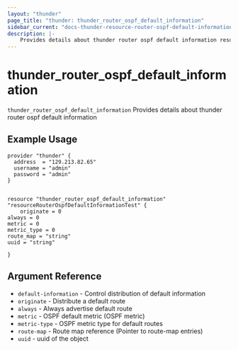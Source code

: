 ```yaml
---
layout: "thunder"
page_title: "thunder: thunder_router_ospf_default_information"
sidebar_current: "docs-thunder-resource-router-ospf-default-information"
description: |-
    Provides details about thunder router ospf default information resource for A10
---
```


# thunder\_router\_ospf\_default\_information

`thunder_router_ospf_default_information` Provides details about thunder router ospf default information
## Example Usage


```hcl
provider "thunder" {
  address  = "129.213.82.65"
  username = "admin"
  password = "admin"
}


resource "thunder_router_ospf_default_information" "resourceRouterOspfDefaultInformationTest" {
	originate = 0
always = 0
metric = 0
metric_type = 0
route_map = "string"
uuid = "string"
 
}

```

## Argument Reference

* `default-information` - Control distribution of default information
* `originate` - Distribute a default route
* `always` - Always advertise default route
* `metric` - OSPF default metric (OSPF metric)
* `metric-type` - OSPF metric type for default routes
* `route-map` - Route map reference (Pointer to route-map entries)
* `uuid` - uuid of the object

